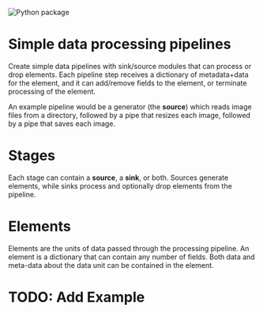 ![Python package](https://github.com/cdaudt/pipeline/workflows/Python%20package/badge.svg)

# Simple data processing pipelines

Create simple data pipelines with sink/source modules that can 
process or drop elements. Each pipeline step receives a dictionary
of metadata+data for the element, and it can add/remove fields
to the element, or terminate processing of the element.

An example pipeline would be a generator (the **source**) which reads image files from a directory, followed by a pipe that resizes each image, followed by a pipe that saves each image. 
# Stages

Each stage can contain a **source**, a **sink**, or both. Sources generate elements, while sinks process and optionally drop elements from the pipeline.




# Elements

Elements are the units of data passed through the processing pipeline. An element is a dictionary that can contain any number of fields. Both data and meta-data about the data unit can be contained in the element.

# TODO: Add Example


